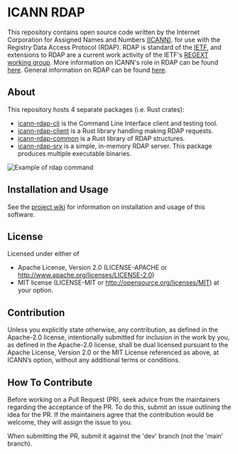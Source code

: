 ICANN RDAP
==========

This repository contains open source code written by the Internet Corporation for Assigned Names and Numbers [(ICANN)](https://www.icann.org).
for use with the Registry Data Access Protocol (RDAP). RDAP is standard of the [IETF](https://ietf.org/), and extensions
to RDAP are a current work activity of the IETF's [REGEXT working group](https://datatracker.ietf.org/wg/regext/documents/).
More information on ICANN's role in RDAP can be found [here](https://www.icann.org/rdap).
General information on RDAP can be found [here](https://rdap.rcode3.com/).

About
-----

This repository hosts 4 separate packages (i.e. Rust crates):

* [icann-rdap-cli](icann-rdap-cli/README.md) is the Command Line Interface client and testing tool.
* [icann-rdap-client](icann-rdap-client/README.md) is a Rust library handling making RDAP requests.
* [icann-rdap-common](icann-rdap-common/README.md) is a Rust library of RDAP structures.
* [icann-rdap-srv](icann-rdap-srv/README.md) is a simple, in-memory RDAP server. This package produces multiple executable binaries.

![Example of rdap command](https://github.com/icann/icann-rdap/wiki/images/rdap_command.png)

Installation and Usage
----------------------

See the [project wiki](https://github.com/icann/icann-rdap/wiki) for information on installation
and usage of this software.

License
-------

Licensed under either of
* Apache License, Version 2.0 (LICENSE-APACHE or http://www.apache.org/licenses/LICENSE-2.0)
* MIT license (LICENSE-MIT or http://opensource.org/licenses/MIT) at your option.

Contribution
------------

Unless you explicitly state otherwise, any contribution, as defined in the Apache-2.0 license, 
intentionally submitted for inclusion in the work by you, as defined in the Apache-2.0 license, 
shall be dual licensed pursuant to the Apache License, Version 2.0 or the MIT License referenced 
as above, at ICANN’s option, without any additional terms or conditions.

How To Contribute
-----------------

Before working on a Pull Request (PR), seek advice from the maintainers regarding the acceptance
of the PR. To do this, submit an issue outlining the idea for the PR. If the maintainers agree
that the contribution would be welcome, they will assign the issue to you.

When submitting the PR, submit it against the 'dev' branch (not the 'main' branch).

